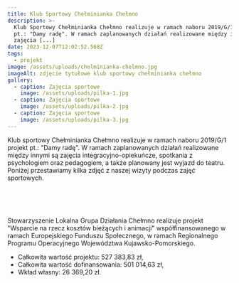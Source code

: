 ```yaml
---
title: Klub Sportowy Chełminianka Chełmno
description: >-
  Klub Sportowy Chełminianka Chełmno realizuje w ramach naboru 2019/G/1 projekt
  pt.: "Damy radę". W ramach zaplanowanych działań realizowane między innymi są
  zajęcia [...]
date: 2023-12-07T12:02:52.568Z
tags:
  - projekt
image: /assets/uploads/chelminianka-chelmno.jpg
imageAlt: zdjęcie tytułowe klub sportowy chełminianka chełmno
gallery:
  - caption: Zajęcia sportowe
    image: /assets/uploads/pilka-1.jpg
  - caption: Zajęcia sportowe
    image: /assets/uploads/pilka-2.jpg
  - caption: Zajęcia sportowe
    image: /assets/uploads/pilka-3.jpg
---
```

Klub sportowy Chełminianka Chełmno realizuje w ramach naboru 2019/G/1 projekt pt.: "Damy radę". W ramach zaplanowanych działań realizowane między innymi są zajęcia integracyjno-opiekuńcze, spotkania z psychologiem oraz pedagogiem, a także planowany jest wyjazd do teatru. Poniżej przestawiamy kilka zdjęć z naszej wizyty podczas zajęć sportowych.

<br>

<br>

<br>

Stowarzyszenie Lokalna Grupa Działania Chełmno realizuje projekt "Wsparcie na rzecz kosztów bieżących i animacji" współfinansowanego w ramach Europejskiego Funduszu Społecznego, w ramach Regionalnego Programu Operacyjnego Województwa Kujawsko-Pomorskiego.

* Całkowita wartość projektu: 527 383,83 zł,
* Całkowita wartość dofinansowania: 501 014,63 zł,
* Wkład własny: 26 369,20 zł.
